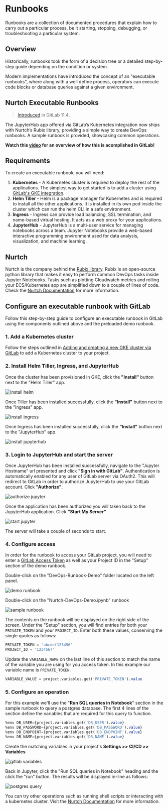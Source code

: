 # Runbooks

Runbooks are a collection of documented procedures that explain how to 
carry out a particular process, be it starting, stopping, debugging, 
or troubleshooting a particular system.

## Overview

Historically, runbooks took the form of a decision tree or a detailed 
step-by-step guide depending on the condition or system. 

Modern implementations have introduced the concept of an "executable 
runbooks", where along with a well define process, operators can execute 
code blocks or database queries against a given environment.

## Nurtch Executable Runbooks

> [Introduced](https://gitlab.com/gitlab-org/gitlab-ce/issues/45912) in GitLab 11.4.

The JupyterHub app offered via GitLab’s Kubernetes integration now ships 
with Nurtch’s Rubix library, providing a simple way to create DevOps 
runbooks. A sample runbook is provided, showcasing common operations.

**<i class="fa fa-youtube-play youtube" aria-hidden="true"></i>
Watch this [video](https://www.youtube.com/watch?v=Q_OqHIIUPjE)
for an overview of how this is acomplished in GitLab!**

## Requirements

To create an executable runbook, you will need:

1. **Kubernetes** - A Kubernetes cluster is required to deploy the rest of the applications. 
    The simplest way to get started is to add a cluster using [GitLab's GKE integration](https://docs.gitlab.com/ee/user/project/clusters/#adding-and-creating-a-new-gke-cluster-via-gitlab).
1. **Helm Tiller** - Helm is a package manager for Kubernetes and is required to install 
    all the other applications. It is installed in its own pod inside the cluster which 
    can run the helm CLI in a safe environment.
1. **Ingress** - Ingress can provide load balancing, SSL termination, and name-based 
    virtual hosting. It acts as a web proxy for your applications.
1. **JupyterHub** - JupyterHub is a multi-user service for managing notebooks across 
    a team. Jupyter Notebooks provide a web-based interactive programming environment 
    used for data analysis, visualization, and machine learning.

## Nurtch

Nurtch is the company behind the [Rubix library](https://github.com/Nurtch/rubix). Rubix is 
an open-source python library that makes it easy to perform common DevOps tasks inside Jupyter Notebooks. 
Tasks such as plotting Cloudwatch metrics and rolling your ECS/Kubernetes app are simplified 
down to a couple of lines of code. Check the [Nurtch Documentation](http://docs.nurtch.com/en/latest) 
for more information.

## Configure an executable runbook with GitLab

Follow this step-by-step guide to configure an executable runbook in GitLab using 
the components outlined above and the preloaded demo runbook.

### 1. Add a Kubernetes cluster

Follow the steps outlined in [Adding and creating a new GKE cluster via GitLab](https://docs.gitlab.com/ee/user/project/clusters/#adding-and-creating-a-new-gke-cluster-via-gitlab) 
to add a Kubernetes cluster to your project.

### 2. Install Helm Tiller, Ingress, and JupyterHub

Once the cluster has been provisioned in GKE, click the **"Install"** button next to the "Helm Tiller" app.

![install helm](img/helm-install.png)

Once Tiller has been installed successfully, click the **"Install"** button next to the "Ingress" app.

![install ingress](img/ingress-install.png)

Once Ingress has been installed successfully, click the **"Install"** button next to the "JupyterHub" app.

![install jupyterhub](img/install-jupyterhub.png)

### 3. Login to JupyterHub and start the server

Once JupyterHub has been installed successfully, navigate to the "Jupyter Hostname" url presented and click 
**"Sign in with GitLab"**. Authentication is automatically enabled for any user of GitLab server via OAuth2. This 
will redirect to GitLab in order to authorize JupyterHub to use your GitLab account. Click **"Authorize"**.

![authorize jupyter](img/authorize-jupyter.png)

Once the application has been authorized you will taken back to the JupyterHub application. Click **"Start My Server"**

![start jupyter](img/jupyter-start.png)

The server will take a couple of seconds to start.

### 4. Configure access

In order for the runbook to access your GitLab project, you will need to enter a [GitLab Access Token](https://docs.gitlab.com/ee/user/profile/personal_access_tokens.html) as well as your Project ID in the "Setup" 
section of the demo runbook.

Double-click on the "DevOps-Runbook-Demo" folder located on the left panel.

![demo runbook](img/demo-runbook.png)

Double-click on the "Nurtch-DevOps-Demo.ipynb" runbook

![sample runbook](img/sample-runbook.png)

The contents on the runbook will be displayed on the right side of the screen. Under the "Setup" section, you will find 
entries for both your `PRIVATE_TOKEN` and your `PROJECT_ID`. Enter both these values, conserving the single quotes as follows:

```sql
PRIVATE_TOKEN = 'abcdef123456'
PROJECT_ID = '1234567'
```

Update the `VARIABLE_NAME` on the last line of this section to match the name of the variable you are using for you 
access token. In this example our variable name is `PRIVATE_TOKEN`.

```sql
VARIABLE_VALUE = project.variables.get('PRIVATE_TOKEN').value
```

### 5. Configure an operation

For this example we'll use the "**Run SQL queries in Notebook**" section in the sample runbook to query 
a postgres database. The first 4 lines of the section define the variables that are required for this query to function. 

```sql
%env DB_USER={project.variables.get('DB_USER').value}
%env DB_PASSWORD={project.variables.get('DB_PASSWORD').value}
%env DB_ENDPOINT={project.variables.get('DB_ENDPOINT').value}
%env DB_NAME={project.variables.get('DB_NAME').value}
```

Create the matching variables in your project's **Settings >> CI/CD >> Variables**

![gitlab variables](img/gitlab-variables.png)

Back in Jupyter, click the "Run SQL queries in Notebook" heading and the click the "run" button. The results will be 
displayed in-line as follows:

![postgres query](img/postgres-query.png)

You can try other operations such as running shell scripts or interacting with a kubernetes cluster. Visit the 
[Nurtch Documentation](http://docs.nurtch.com/) for more information.